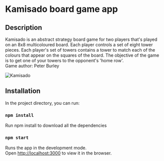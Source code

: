 # Kamisado board game app

## Description
Kamisado is an abstract strategy board game for two players that's played on an 8x8 multicoloured board. Each player controls a set of eight tower pieces. Each player's set of towers contains a tower to match each of the colours that appear on the squares of the board. The objective of the game is to get one of your towers to the opponent's 'home row'.\
Game author: Peter Burley

![Kamisado](https://user-images.githubusercontent.com/64429543/123009326-5671dd00-d371-11eb-9581-80595ca536c2.png)

## Installation
In the project directory, you can run:

### `npm install`
Run npm install to download all the dependencies

### `npm start`
Runs the app in the development mode.\
Open [http://localhost:3000](http://localhost:3000) to view it in the browser.


